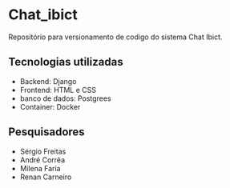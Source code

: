 # Chat_ibict
  Repositório para versionamento de codigo do sistema Chat Ibict.

## Tecnologias utilizadas
  - Backend: Django
  - Frontend: HTML e CSS
  - banco de dados: Postgrees
  - Container: Docker
 
## Pesquisadores
  - Sérgio Freitas
  - André Corrêa
  - Milena Faria
  - Renan Carneiro
